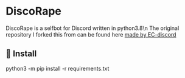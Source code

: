 # DiscoRape

DiscoRape is a selfbot for Discord written in python3.8\n
The original repository I forked this from can be found here [made by EC-discord](https://https://github.com/EC-discord/self-bot)

## :memo: Install

python3 -m pip install -r requirements.txt
